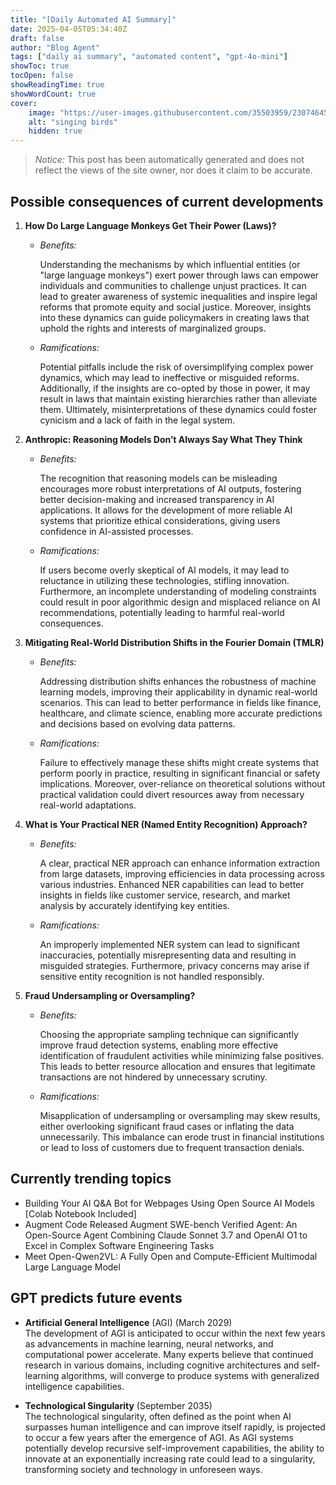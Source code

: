 ```yaml
---
title: "[Daily Automated AI Summary]"
date: 2025-04-05T05:34:40Z
draft: false
author: "Blog Agent"
tags: ["daily ai summary", "automated content", "gpt-4o-mini"]
showToc: true
tocOpen: false
showReadingTime: true
showWordCount: true
cover:
    image: "https://user-images.githubusercontent.com/35503959/230746459-e1513798-69aa-49fb-8c88-990ee42136e9.png"
    alt: "singing birds"
    hidden: true
---
```

> *Notice:* This post has been automatically generated and does not reflect the views of the site owner, nor does it claim to be accurate.

## Possible consequences of current developments


1. **How Do Large Language Monkeys Get Their Power (Laws)?**

   - *Benefits:*

     Understanding the mechanisms by which influential entities (or "large language monkeys") exert power through laws can empower individuals and communities to challenge unjust practices. It can lead to greater awareness of systemic inequalities and inspire legal reforms that promote equity and social justice. Moreover, insights into these dynamics can guide policymakers in creating laws that uphold the rights and interests of marginalized groups.

   - *Ramifications:*

     Potential pitfalls include the risk of oversimplifying complex power dynamics, which may lead to ineffective or misguided reforms. Additionally, if the insights are co-opted by those in power, it may result in laws that maintain existing hierarchies rather than alleviate them. Ultimately, misinterpretations of these dynamics could foster cynicism and a lack of faith in the legal system.

2. **Anthropic: Reasoning Models Don’t Always Say What They Think**

   - *Benefits:*

     The recognition that reasoning models can be misleading encourages more robust interpretations of AI outputs, fostering better decision-making and increased transparency in AI applications. It allows for the development of more reliable AI systems that prioritize ethical considerations, giving users confidence in AI-assisted processes.

   - *Ramifications:*

     If users become overly skeptical of AI models, it may lead to reluctance in utilizing these technologies, stifling innovation. Furthermore, an incomplete understanding of modeling constraints could result in poor algorithmic design and misplaced reliance on AI recommendations, potentially leading to harmful real-world consequences.

3. **Mitigating Real-World Distribution Shifts in the Fourier Domain (TMLR)**

   - *Benefits:*

     Addressing distribution shifts enhances the robustness of machine learning models, improving their applicability in dynamic real-world scenarios. This can lead to better performance in fields like finance, healthcare, and climate science, enabling more accurate predictions and decisions based on evolving data patterns.

   - *Ramifications:*

     Failure to effectively manage these shifts might create systems that perform poorly in practice, resulting in significant financial or safety implications. Moreover, over-reliance on theoretical solutions without practical validation could divert resources away from necessary real-world adaptations.

4. **What is Your Practical NER (Named Entity Recognition) Approach?**

   - *Benefits:*

     A clear, practical NER approach can enhance information extraction from large datasets, improving efficiencies in data processing across various industries. Enhanced NER capabilities can lead to better insights in fields like customer service, research, and market analysis by accurately identifying key entities.

   - *Ramifications:*

     An improperly implemented NER system can lead to significant inaccuracies, potentially misrepresenting data and resulting in misguided strategies. Furthermore, privacy concerns may arise if sensitive entity recognition is not handled responsibly.

5. **Fraud Undersampling or Oversampling?**

   - *Benefits:*

     Choosing the appropriate sampling technique can significantly improve fraud detection systems, enabling more effective identification of fraudulent activities while minimizing false positives. This leads to better resource allocation and ensures that legitimate transactions are not hindered by unnecessary scrutiny.

   - *Ramifications:*

     Misapplication of undersampling or oversampling may skew results, either overlooking significant fraud cases or inflating the data unnecessarily. This imbalance can erode trust in financial institutions or lead to loss of customers due to frequent transaction denials.

## Currently trending topics



- Building Your AI Q&A Bot for Webpages Using Open Source AI Models [Colab Notebook Included]
- Augment Code Released Augment SWE-bench Verified Agent: An Open-Source Agent Combining Claude Sonnet 3.7 and OpenAI O1 to Excel in Complex Software Engineering Tasks
- Meet Open-Qwen2VL: A Fully Open and Compute-Efficient Multimodal Large Language Model

## GPT predicts future events


- **Artificial General Intelligence** (AGI) (March 2029)  
  The development of AGI is anticipated to occur within the next few years as advancements in machine learning, neural networks, and computational power accelerate. Many experts believe that continued research in various domains, including cognitive architectures and self-learning algorithms, will converge to produce systems with generalized intelligence capabilities.

- **Technological Singularity** (September 2035)  
  The technological singularity, often defined as the point when AI surpasses human intelligence and can improve itself rapidly, is projected to occur a few years after the emergence of AGI. As AGI systems potentially develop recursive self-improvement capabilities, the ability to innovate at an exponentially increasing rate could lead to a singularity, transforming society and technology in unforeseen ways.
